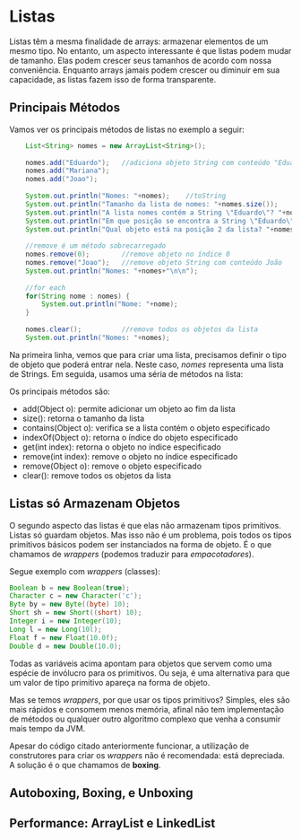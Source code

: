 # Listas

Listas têm a mesma finalidade de arrays: armazenar elementos de um mesmo tipo.
No entanto, um aspecto interessante é que listas podem mudar de tamanho.
Elas podem crescer seus tamanhos de acordo com nossa conveniência.
Enquanto arrays jamais podem crescer ou diminuir em sua capacidade, as listas fazem isso de forma transparente.

## Principais Métodos

Vamos ver os principais métodos de listas no exemplo a seguir:

```java
	List<String> nomes = new ArrayList<String>();
		
	nomes.add("Eduardo");	//adiciona objeto String com conteúdo "Eduardo"
	nomes.add("Mariana");
	nomes.add("Joao");
		
	System.out.println("Nomes: "+nomes);	//toString
	System.out.println("Tamanho da lista de nomes: "+nomes.size());	
	System.out.println("A lista nomes contém a String \"Eduardo\"? "+nomes.contains("Eduardo"));
	System.out.println("Em que posição se encontra a String \"Eduardo\"? "+nomes.indexOf("Eduardo"));
	System.out.println("Qual objeto está na posição 2 da lista? "+nomes.get(2));
		
	//remove é um método sobrecarregado
	nomes.remove(0);		//remove objeto no índice 0
	nomes.remove("Joao");	//remove objeto String com conteúdo João				
	System.out.println("Nomes: "+nomes+"\n\n");
		
	//for each
	for(String nome : nomes) {
		System.out.println("Nome: "+nome);
	}
		
	nomes.clear();			//remove todos os objetos da lista 		
	System.out.println("Nomes: "+nomes);
```

Na primeira linha, vemos que para criar uma lista, precisamos definir o tipo de objeto que poderá entrar nela.
Neste caso, *nomes* representa uma lista de Strings.
Em seguida, usamos uma séria de métodos na lista:

Os principais métodos são:
- add(Object o): permite adicionar um objeto ao fim da lista
- size(): retorna o tamanho da lista
- contains(Object o): verifica se a lista contém o objeto especificado
- indexOf(Object o): retorna o índice do objeto especificado
- get(int index): retorna o objeto no índice especificado
- remove(int index): remove o objeto no índice especificado
- remove(Object o): remove o objeto especificado
- clear(): remove todos os objetos da lista

## Listas só Armazenam Objetos

O segundo aspecto das listas é que elas não armazenam tipos primitivos.
Listas só guardam objetos.
Mas isso não é um problema, pois todos os tipos primitivos básicos podem ser instanciados na forma de objeto.
É o que chamamos de *wrappers* (podemos traduzir para *empacotadores*).

Segue exemplo com *wrappers* (classes):
```java
Boolean b = new Boolean(true);
Character c = new Character('c');
Byte by = new Byte((byte) 10);
Short sh = new Short((short) 10);
Integer i = new Integer(10);
Long l = new Long(10l);
Float f = new Float(10.0f);
Double d = new Double(10.0);
```

Todas as variáveis acima apontam para objetos que servem como uma espécie de invólucro para os primitivos.
Ou seja, é uma alternativa para que um valor de tipo primitivo apareça na forma de objeto.

Mas se temos *wrappers*, por que usar os tipos primitivos? 
Simples, eles são mais rápidos e consomem menos memória, afinal não tem implementação de métodos ou qualquer outro algoritmo complexo que venha a consumir mais tempo da JVM.

Apesar do código citado anteriormente funcionar, a utilização de construtores para criar os *wrappers* não é recomendada: está depreciada.
A solução é o que chamamos de **boxing**.

## Autoboxing, Boxing, e Unboxing



## Performance: ArrayList e LinkedList
